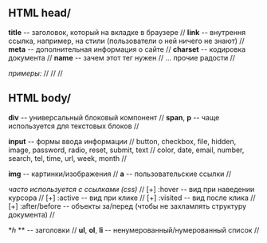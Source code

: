 ## HTML head/
**title** -- заголовок, который на вкладке в браузере //
**link** -- внутрення ссылка, например, на стили (пользователи о ней ничего не знают) //
**meta** -- дополнительная информация о сайте //
	**charset** -- кодировка документа //
	**name** -- зачем этот тег нужен //
	... прочие радости //

*примеры:* //
	<meta charset="utf-8"> //
  	<meta name="GENERATOR" content="Microsoft FrontPage 4.0"> //

## HTML body/
**div** -- универсальный блоковый компонент //
**span**, **p** -- чаще используется для текстовых блоков // 

**input** -- формы ввода информации //
button, checkbox, file, hidden, image, password, radio, reset, submit, text //
color, date, email, number, search, tel, time, url, week, month //

**img** -- картинки/изображения //
**a** -- пользовательские ссылки //

*часто используется с ссылками (css)* // 
[+] :hover -- вид при наведении курсора //
[+] :active -- вид при клике //
[+] :visited -- вид после клика //
[+] :after/before -- объекты за/перед (чтобы не захламлять структуру документа) //


**h* ** -- заголовки //
**ul**, **ol**, **li** -- ненумерованный/нумерованный список //

